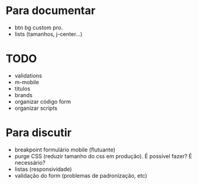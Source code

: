 # Para documentar

-   btn bg custom pro.
-   lists (tamanhos, j-center...)

# TODO

-   validations
-   m-mobile
-   titulos
-   brands
-   organizar código form
-   organizar scripts

# Para discutir

-   breakpoint formulário mobile (flutuante)
-   purge CSS (reduzir tamanho do css em produção). É possível fazer? É necessário?
-   listas (responsividade)
-   validação do form (problemas de padronização, etc)
